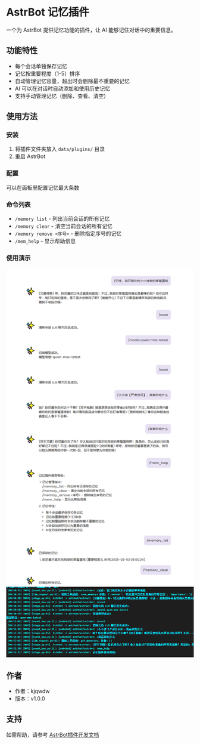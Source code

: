 # AstrBot 记忆插件

一个为 AstrBot 提供记忆功能的插件，让 AI 能够记住对话中的重要信息。

## 功能特性

- 每个会话单独保存记忆
- 记忆按重要程度（1-5）排序
- 自动管理记忆容量，超出时会删除最不重要的记忆
- AI 可以在对话时自动添加和使用历史记忆
- 支持手动管理记忆（删除、查看、清空）

## 使用方法

### 安装
1. 将插件文件夹放入 `data/plugins/` 目录
2. 重启 AstrBot

### 配置
可以在面板里配置记忆最大条数

### 命令列表

- `/memory list` - 列出当前会话的所有记忆
- `/memory clear` - 清空当前会话的所有记忆
- `/memory remove <序号>` - 删除指定序号的记忆
- `/mem_help` - 显示帮助信息
  
### 使用演示

![演示](image/示例.png)
![后台](image/后台调用.png)
  
## 作者

- 作者：kjqwdw
- 版本：v1.0.0

## 支持

如需帮助，请参考 [AstrBot插件开发文档](https://astrbot.soulter.top/center/docs/%E5%BC%80%E5%8F%91/%E6%8F%92%E4%BB%B6%E5%BC%80%E5%8F%91/)
